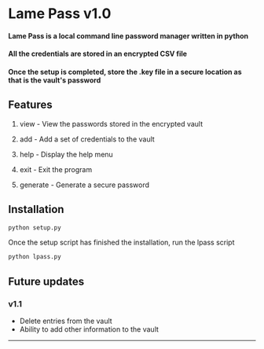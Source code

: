 # Lame Pass v1.0

#### Lame Pass is a local command line password manager written in python

#### All the credentials are stored in an encrypted CSV file 

#### Once the setup is completed, store the .key file in a secure location as that is the vault's password

## Features

1. view - View the passwords stored in the encrypted vault

2. add - Add a set of credentials to the vault

3. help - Display the help menu

4. exit - Exit the program

5. generate - Generate a secure password

## Installation

```bash
python setup.py
```
Once the setup script has finished the installation, run the lpass script
```bash
python lpass.py
```

## Future updates

### v1.1

* Delete entries from the vault
* Ability to add other information to the vault

***
